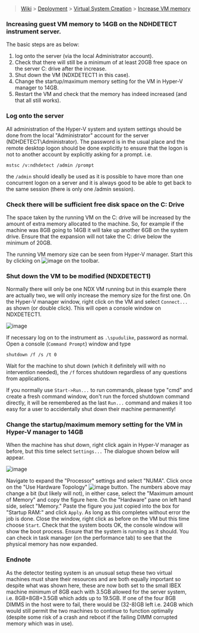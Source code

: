 > [Wiki](Home) > [Deployment](Deployment) > [Virtual System Creation](Virtual-System-Creation) > [Increase VM memory](Increase-VM-Memory)

### Increasing guest VM memory to 14GB on the NDHDETECT instrument server.
The basic steps are as below:
1) log onto the server (via the local Administrator account).
2) Check that there will still be a minimum of at least 20GB free space on the server C: drive after the increase.
3) Shut down the VM (NDXDETECT1 in this case).
4) Change the startup/maximum memory setting for the VM in Hyper-V manager to 14GB.
5) Restart the VM and check that the memory has indeed increased (and that all still works).

### Log onto the server
All administration of the Hyper-V system and system settings should be done from the local "Administrator" account for the server (NDHDETECT\Administrator).  The password is in the usual place and the remote desktop logon should be done explicitly to ensure that the logon is not to another account by explicitly asking for a prompt. i.e.

`mstsc /v:ndhdetect /admin /prompt`

the `/admin` should ideally be used as it is possible to have more than one concurrent logon on a server and it is always good to be able to get back to the same session (there is only one /admin session).

### Check there will be sufficient free disk space on the C: Drive
The space taken by the running VM on the C: drive will be increased by the amount of extra memory allocated to the machine.  So, for example if the machine was 8GB going to 14GB it will take up another 6GB on the system drive.  Ensure that the expansion will not take the C: drive below the minimum of 20GB.

The running VM memory size can be seen from Hyper-V manager.  Start this by clicking on 
![image](https://user-images.githubusercontent.com/3035405/56803634-165b5200-681b-11e9-97f1-8ce2f8784b1c.png) on the toolbar.

### Shut down the VM to be modified (NDXDETECT1)
Normally there will only be one NDX VM running but in this example there are actually two, we will only increase the memory size for the first one.  On the Hyper-V manager window, right click on the VM and select `Connect...` as shown (or double click). This will open a console window on NDXDETECT1.

![image](https://user-images.githubusercontent.com/3035405/56976828-b858a280-6b6b-11e9-84bf-645a4393caf8.png)

If necessary log on to the instrument as `.\spudulike`, password as normal.  Open a console (`Command Prompt`) window and type

`shutdown /f /s /t 0`

Wait for the machine to shut down (which it definitely will with no intervention needed), the `/f` forces shutdown regardless of any questions from applications.

If you normally use `Start->Run...` to run commands, please type "cmd" and create a fresh command window, don't run the forced shutdown command directly, it will be remembered as the last `Run...` command and makes it too easy for a user to accidentally shut down their machine permanently!

### Change the startup/maximum memory setting for the VM in Hyper-V manager to 14GB
When the machine has shut down, right click again in Hyper-V manager as before, but this time select `Settings...` The dialogue shown below will appear.

![image](https://user-images.githubusercontent.com/3035405/56978279-1044d880-6b6f-11e9-8a25-4e6877953e36.png)

  Navigate to expand the "Processor" settings and select "NUMA".  Click once on the "Use Hardware Topology"
![image](https://user-images.githubusercontent.com/3035405/56978068-9a407180-6b6e-11e9-8345-13f6a07cd585.png)
 button.  The numbers above may change a bit (but likely will not), in either case, select the "Maximum amount of Memory" and copy the figure here.  On the "Hardware" pane on left hand side, select "Memory." Paste the figure you just copied into the box for "Startup RAM:" and click `Apply`.   As long as this completes without error the job is done.  Close the window, right click as before on the VM but this time choose `Start`.  Check that the system boots OK, the console window will show the boot process.  Ensure that the system is running as it should.  You can check in task manager (on the performance tab) to see that the physical memory has now expanded.

### Endnote
As the detector testing system is an unusual setup these two virtual machines must share their resources and are both equally important so despite what was shown here, these are now both set to the small IBEX machine minimum of 8GB each with 3.5GB allowed for the server system, i.e. 8GB+8GB+3.5GB which adds up to 19.5GB.  If one of the four 8GB DIMMS in the host were to fail, there would be (32-8)GB left i.e. 24GB which would still permit the two machines to continue to function optimally (despite some risk of a crash and reboot if the failing DIMM corrupted memory which was in use).
